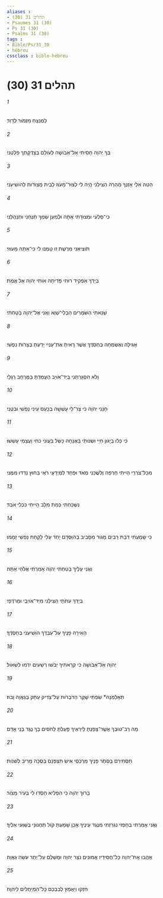 ```yaml
---
aliases : 
- תהלים 31 (30)
- Psaumes 31 (30)
- Ps 31 (30)
- Psalms 31 (30)
tags : 
- Bible/Ps/31_30
- hébreu
cssclass : bible-hébreu
---
```


# תהלים 31 (30)

###### 1
לַמְנַצֵּחַ מִזְמֹור לְדָוִד׃
###### 2
בְּךָ יְהוָה חָסִיתִי אַל־אֵבֹושָׁה לְעֹולָם בְּצִדְקָתְךָ פַלְּטֵנִי׃
###### 3
הַטֵּה אֵלַי אָזְנְךָ מְהֵרָה הַצִּילֵנִי הֱיֵה לִי לְצוּר־מָעֹוז לְבֵית מְצוּדֹות לְהֹושִׁיעֵנִי׃
###### 4
כִּי־סַלְעִי וּמְצוּדָתִי אָתָּה וּלְמַעַן שִׁמְךָ תַּנְחֵנִי וּתְנַהֲלֵנִי׃
###### 5
תֹּוצִיאֵנִי מֵרֶשֶׁת זוּ טָמְנוּ לִי כִּי־אַתָּה מָעוּזִּי׃
###### 6
בְּיָדְךָ אַפְקִיד רוּחִי פָּדִיתָה אֹותִי יְהוָה אֵל אֱמֶת׃
###### 7
שָׂנֵאתִי הַשֹּׁמְרִים הַבְלֵי־שָׁוְא וַאֲנִי אֶל־יְהוָה בָּטָחְתִּי׃
###### 8
אָגִילָה וְאֶשְׂמְחָה בְּחַסְדֶּךָ אֲשֶׁר רָאִיתָ אֶת־עָנְיִי יָדַעְתָּ בְּצָרֹות נַפְשִׁי׃
###### 9
וְלֹא הִסְגַּרְתַּנִי בְּיַד־אֹויֵב הֶעֱמַדְתָּ בַמֶּרְחָב רַגְלָי׃
###### 10
חָנֵּנִי יְהוָה כִּי צַר־לִי עָשְׁשָׁה בְכַעַס עֵינִי נַפְשִׁי וּבִטְנִי׃
###### 11
כִּי כָלוּ בְיָגֹון חַיַּי וּשְׁנֹותַי בַּאֲנָחָה כָּשַׁל בַּעֲוֹנִי כֹחִי וַעֲצָמַי עָשֵׁשׁוּ׃
###### 12
מִכָּל־צֹרְרַי הָיִיתִי חֶרְפָּה וְלִשֲׁכֵנַי מְאֹד וּפַחַד לִמְיֻדָּעָי רֹאַי בַּחוּץ נָדְדוּ מִמֶּנִּי׃
###### 13
נִשְׁכַּחְתִּי כְּמֵת מִלֵּב הָיִיתִי כִּכְלִי אֹבֵד׃
###### 14
כִּי שָׁמַעְתִּי דִּבַּת רַבִּים מָגֹור מִסָּבִיב בְּהִוָּסְדָם יַחַד עָלַי לָקַחַת נַפְשִׁי זָמָמוּ׃
###### 15
וַאֲנִי עָלֶיךָ בָטַחְתִּי יְהוָה אָמַרְתִּי אֱלֹהַי אָתָּה׃
###### 16
בְּיָדְךָ עִתֹּתָי הַצִּילֵנִי מִיַּד־אֹויְבַי וּמֵרֹדְפָי׃
###### 17
הָאִירָה פָנֶיךָ עַל־עַבְדֶּךָ הֹושִׁיעֵנִי בְחַסְדֶּךָ׃
###### 18
יְהוָה אַל־אֵבֹושָׁה כִּי קְרָאתִיךָ יֵבֹשׁוּ רְשָׁעִים יִדְּמוּ לִשְׁאֹול׃
###### 19
תֵּאָלַמְנָה* שִׂפְתֵי שָׁקֶר הַדֹּבְרֹות עַל־צַדִּיק עָתָק בְּגַאֲוָה וָבוּז׃
###### 20
מָה רַב־טוּבְךָ אֲשֶׁר־צָפַנְתָּ לִּירֵאֶיךָ פָּעַלְתָּ לַחֹסִים בָּךְ נֶגֶד בְּנֵי אָדָם׃
###### 21
תַּסְתִּירֵם בְּסֵתֶר פָּנֶיךָ מֵרֻכְסֵי אִישׁ תִּצְפְּנֵם בְּסֻכָּה מֵרִיב לְשֹׁנֹות׃
###### 22
בָּרוּךְ יְהוָה כִּי הִפְלִיא חַסְדֹּו לִי בְּעִיר מָצֹור׃
###### 23
וַאֲנִי אָמַרְתִּי בְחָפְזִי נִגְרַזְתִּי מִנֶּגֶד עֵינֶיךָ אָכֵן שָׁמַעְתָּ קֹול תַּחֲנוּנַי בְּשַׁוְּעִי אֵלֶיךָ׃
###### 24
אֶהֱבוּ אֶת־יְהוָה כָּל־חֲסִידָיו אֱמוּנִים נֹצֵר יְהוָה וּמְשַׁלֵּם עַל־יֶתֶר עֹשֵׂה גַאֲוָה׃
###### 25
חִזְקוּ וְיַאֲמֵץ לְבַבְכֶם כָּל־הַמְיַחֲלִים לַיהוָה׃
